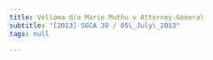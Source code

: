 ```yaml
---
title: Vellama d/o Marie Muthu v Attorney-General
subtitle: "[2013] SGCA 39 / 05\_July\_2013"
tags: null

---
```


